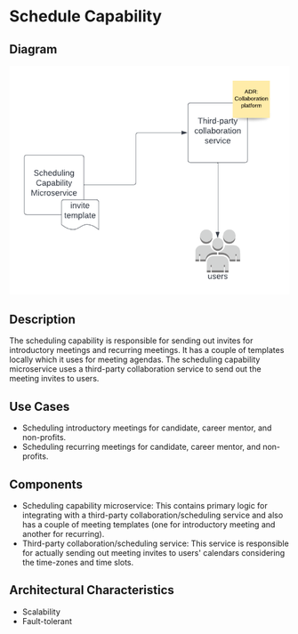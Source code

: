 # Schedule Capability

## Diagram
![ScheduleCapability](../../assets/ScheduleCapability.png)

## Description
The scheduling capability is responsible for sending out invites for introductory meetings and recurring meetings. It has a couple of templates locally which it uses for meeting agendas. The scheduling capability microservice uses a third-party collaboration service to send out the meeting invites to users.


## Use Cases
* Scheduling introductory meetings for candidate, career mentor, and non-profits.
* Scheduling recurring meetings for candidate, career mentor, and non-profits.

## Components
* Scheduling capability microservice: This contains primary logic for integrating with a third-party collaboration/scheduling service and also has a couple of meeting templates (one for introductory meeting and another for recurring).
* Third-party collaboration/scheduling service: This service is responsible for actually sending out meeting invites to users' calendars considering the time-zones and time slots.  


## Architectural Characteristics
* Scalability
* Fault-tolerant  
